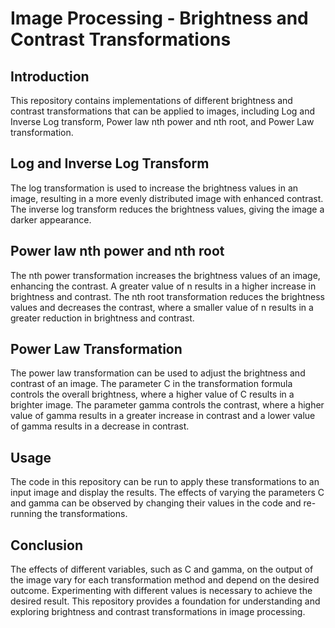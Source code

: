 # Image Processing - Brightness and Contrast Transformations

## Introduction
This repository contains implementations of different brightness and contrast transformations that can be applied to images, including Log and Inverse Log transform, Power law nth power and nth root, and Power Law transformation.

## Log and Inverse Log Transform
The log transformation is used to increase the brightness values in an image, resulting in a more evenly distributed image with enhanced contrast. The inverse log transform reduces the brightness values, giving the image a darker appearance.

## Power law nth power and nth root
The nth power transformation increases the brightness values of an image, enhancing the contrast. A greater value of n results in a higher increase in brightness and contrast. The nth root transformation reduces the brightness values and decreases the contrast, where a smaller value of n results in a greater reduction in brightness and contrast.

## Power Law Transformation
The power law transformation can be used to adjust the brightness and contrast of an image. The parameter C in the transformation formula controls the overall brightness, where a higher value of C results in a brighter image. The parameter gamma controls the contrast, where a higher value of gamma results in a greater increase in contrast and a lower value of gamma results in a decrease in contrast.

## Usage
The code in this repository can be run to apply these transformations to an input image and display the results. The effects of varying the parameters C and gamma can be observed by changing their values in the code and re-running the transformations.

## Conclusion
The effects of different variables, such as C and gamma, on the output of the image vary for each transformation method and depend on the desired outcome. Experimenting with different values is necessary to achieve the desired result. This repository provides a foundation for understanding and exploring brightness and contrast transformations in image processing.
